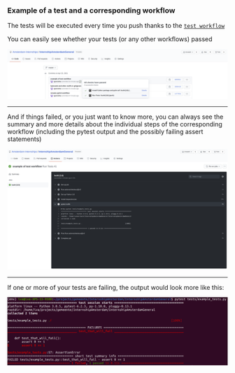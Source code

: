 ### Example of a test and a corresponding workflow
The tests will be executed every time you push thanks to the [`test workflow`](../.github/workflows/test_workflow.yml)

You can easily see whether your tests (or any other workflows) passed

![](../media/examples/workflow_passed_example.png)

---

And if things failed, or you just want to know more, you can always see 
the summary and more details about the individual steps of the corresponding workflow
(including the pytest output and the possibly failing assert statements)

![](../media/examples/workflow_summary.png)

---

If one or more of your tests are failing, the output would look more like this:

![](../media/examples/failed_test_example.png)